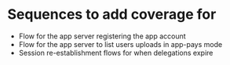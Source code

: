 # Sequences to add coverage for

* Flow for the app server registering the app account
* Flow for the app server to list users uploads in app-pays mode
* Session re-establishment flows for when delegations expire